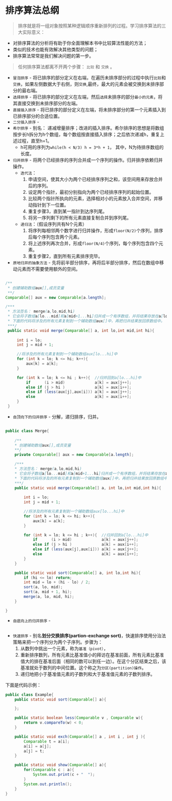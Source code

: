 
# 排序算法总纲



> 排序就是将一组对象按照某种逻辑顺序重新排列的过程。学习排序算法的三大实际意义：

* 对排序算法的分析将有助于你全面理解本书中比较算法性能的方法；
* 类似的技术也能有效解决其他类型的问题；
* 排序算法常常是我们解决问题的第一步。

> 任何排序算法都离不开两个步骤： `比较` 和 `交换` 。

* `冒泡排序` - 将已排序的部分定义在右端，在遍历未排序部分的过程中执行`比较`和`交换`，如果左侧数据大于右侧，则`交换`,最终，最大的元素会被交换到未排序部分的最右端。
* `选择排序` - 将已排序的部分定义在左端，然后`选择`未排序的部分`最小的元素`，将其直接交换到未排序部分的左端。
* `直接插入排序` - 将已排序的部分定义在左端，将未排序部分的第一个元素插入到已排序部分的合适位置。
* `二分插入排序` - 
* `希尔排序` - 别名： 递减增量排序；改进的插入排序。希尔排序的思想是将数组按步长h拆分为h个数组，每个数组按直接插入排序；之后依次递减h，重复上述过程，直至h=1。
    *  h可用的序列为`while(h < N/3) h = 3*h + 1`， 其中，N为待排序数组的长度。
* `归并排序` - 将两个已经排序的序列合并成一个序列的操作。归并排序依赖归并操作。
    * `迭代法`：
        1. 申请空间，使其大小为两个已经排序序列之和，该空间用来存放合并后的序列。
        2. 设定两个指针，最初分别指向为两个已经排序序列的起始位置。
        3. 比较两个指针所执向的元素，选择相对小的元素放入合并空间，并移动指针到下一位置。
        4. 重复步骤3，直到某一指针到达序列尾。
        5. 将另一序列剩下的所有元素直接复制合并到序列尾。
    * `递归法`：（假设序列共有N个元素）
        1. 将序列每相邻两个数字进行归并操作，形成`floor(N/2)`个序列，排序后每个序列包含两个元素。
        2. 将上述序列再次合并，形成`floor(N/4)`个序列，每个序列包含四个元素。
        3. 重复步骤2，直到所有元素排序完毕。
* `原地归并的抽象方法` - 先将前半部分排序，再将后半部分排序，然后在数组中移动元素而不需要使用额外的空间。
```Java

/**
 * 创建辅助数组aux[],成员变量
 **/
Comparable[] aux = new Comparable[a.length];

/***
 * 方法签名： merge(a,lo,mid,hi)
 * 它会将子数组a[lo...mid]和a[mid+1...hi]归并成一个有序数组，并将结果存放在a[lo...hi]中。
 * 下面的代码将涉及的所有元素复制到一个辅助数组aux[]中，再把归并结果放回原数组中。
 ***/
 public static void merge(Comparable[] a, int lo,int mid,int hi){
     
     int i = lo;
     int j = mid + 1;

     //将涉及的所有元素复制到一个辅助数组aux[lo...hi]中
     for (int k = lo; k <= hi; k++){
         aux[k] = a[k];
     }

     for (int k = lo; k <= hi ; k++){  //归并回到a[lo...hi]中
         if      (i > mid)             a[k] = aux[j++];
         else if (j > hi )             a[k] = aux[i++];
         else if (less(aux[j],aux[i])) a[k] = aux[j++];
         else                          a[k] = aux[i++];
     }
 }
```
* `自顶向下的归并排序` - 分解，递归排序，归并。
```Java

public class Merge{
    
    /**
    * 创建辅助数组aux[],成员变量
    **/
    private Comparable[] aux = new Comparable[a.length];

    /***
    * 方法签名： merge(a,lo,mid,hi)
    * 它会将子数组a[lo...mid]和a[mid+1...hi]归并成一个有序数组，并将结果存放在a[lo...hi]中。
    * 下面的代码将涉及的所有元素复制到一个辅助数组aux[]中，再把归并结果放回原数组中。
    ***/
    public static void merge(Comparable[] a, int lo,int mid,int hi){
        
        int i = lo;
        int j = mid + 1;

        //将涉及的所有元素复制到一个辅助数组aux[lo...hi]中
        for (int k = lo; k <= hi; k++){
            aux[k] = a[k];
        }

        for (int k = lo; k <= hi ; k++){  //归并回到a[lo...hi]中
            if      (i > mid)             a[k] = aux[j++];
            else if (j > hi )             a[k] = aux[i++];
            else if (less(aux[j],aux[i])) a[k] = aux[j++];
            else                          a[k] = aux[i++];
        }
    }

    public static void sort(Comparable[] a, int lo,int hi){
        if (hi <= lo) return;
        int mid = lo + (hi - lo) / 2;
        sort(a, lo, mid);
        sort(a, mid + 1, hi);
        merge(a, lo, mid, hi);
    }

}

```
* `自底向上的归并排序` - 
```Java

```
* `快速排序` - 别名**划分交换排序(partion-exchange sort)**，快速排序使用分治法策略来把一个序列分为两个子序列。步骤为：
    1. 从数列中挑出一个元素，称为`基准（pivot）`，
    2. 重新排序数列，所有元素比基准值小的拜访在基准前面，所有元素比基准值大的排在基准后面（相同的数可以到任一边）。在这个分区结束之后，该基准就处于数列的中间位置。这个称之为`分区(partition)操作`。
    3. 递归地把小于基准值元素的子数列和大于基准值元素的子数列排序。


下面是代码示例：

```Java
public class Example{
    public static void sort(Comparable[] a){

    };

    public static boolean less(Comparable v , Comparable w){
        return v.compareTo(w) < 0;
    }

    public static void exch(Comparable[] a , int i , int j ){
        Comparable t = a[i];
        a[i] = a[j];
        a[j] = t;
    }

    public static void show(Comparable[] a){
        for(Comparable c : a){
            System.out.print(c + "  ");
        }
        System.out.println();
    }
}
```

